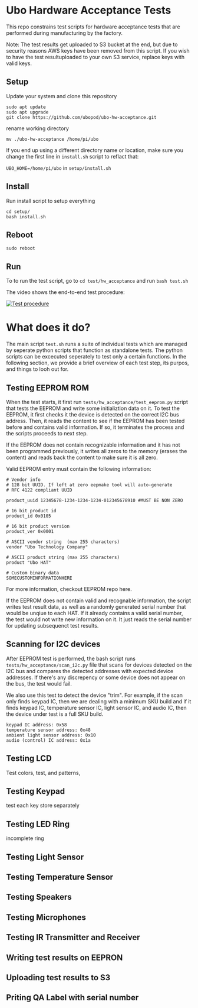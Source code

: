 # Ubo Hardware Acceptance Tests
This repo constrains test scripts for hardware acceptance tests that are performed during manufacturing by the factory. 

Note: The test results get uploaded to S3 bucket at the end, but due to security reasons AWS keys have been removed from this script. If you wish to have the test resultuploaded to your own S3 service, replace keys with valid keys.

## Setup

Update your system and clone this repository 

```
sudo apt update  
sudo apt upgrade  
git clone https://github.com/ubopod/ubo-hw-acceptance.git
```

rename working directory

`mv ./ubo-hw-acceptance /home/pi/ubo`

If you end up using a different directory name or location, make sure you change the first line in `install.sh` script to reflact that:

`UBO_HOME=/home/pi/ubo` in `setup/install.sh` 

## Install

Run install script to setup everything

```
cd setup/  
bash install.sh
```

## Reboot
`sudo reboot`

## Run

To to run the test script, go to `cd test/hw_acceptance` and run `bash test.sh`

The video shows the end-to-end test procedure:

[![Test procedure](https://res.cloudinary.com/marcomontalbano/image/upload/v1677200367/video_to_markdown/images/youtube--X0lBcDt_kOM-c05b58ac6eb4c4700831b2b3070cd403.jpg)](https://www.youtube.com/watch?v=X0lBcDt_kOM "Test procedure")


# What does it do?

The main script `test.sh` runs a suite of individual tests which are managed by seperate python scripts that function as standalone tests. The python scripts can be excecuted seperately to test only a certain functions. In the following section, we provide a brief overview of each test step, its purpos, and things to looh out for.

## Testing EEPROM ROM

When the test starts, it first run `tests/hw_acceptance/test_eeprom.py` script that tests the EEPROM and write some initializtion data on it. To test the EEPROM, it first checks it the device is detected on the correct I2C bus address. Then, it reads the content to see if the EEPROM has been tested before and contains valid information. If so, it terminates the process and the scripts proceeds to next step. 

If the EEPROM does not contain recognizable information and it has not been programmed previously, it writes all zeros to the memory (erases the content) and reads back the content to make sure it is all zero.

Valid EEPROM entry must contain the following information:


```
# Vendor info
# 128 bit UUID. If left at zero eepmake tool will auto-generate
# RFC 4122 compliant UUID

product_uuid 12345678-1234-1234-1234-012345678910 #MUST BE NON ZERO

# 16 bit product id
product_id 0x0105

# 16 bit product version
product_ver 0x0001

# ASCII vendor string  (max 255 characters)
vendor "Ubo Technology Company"

# ASCII product string (max 255 characters)
product "Ubo HAT"

# Custom binary data
SOMECUSTOMINFORMATIONHERE
```
For more information, checkout EEPROM repo here.

If the EEPROM does not contain valid and recognable information, the script writes test result data, as well as a randomly generated serial number that would be unqiue to each HAT. If it already contains a valid serial number, the test would not write new information on it. It just reads the serial number for updating subsequenct test results. 

## Scanning for I2C devices
After EEPROM test is performed, the bash script runs `tests/hw_acceptance/scan_i2c.py` file that scans for devices detected on the I2C bus and compares the detected addresses with expected device addresses. If there's any discrepency or some device does not appear on the bus, the test would fail. 

We also use this test to detect the device "trim". For example, if the scan only finds keypad IC, then we are dealing with a minimum SKU build and if it finds keypad IC, temperature sensor IC, light sensor IC, and audio IC, then the device under test is a full SKU build. 

```
keypad IC address: 0x58
temperature sensor address: 0x48
ambient light sensor address: 0x10 
audio (control) IC address: 0x1a
```

## Testing LCD

Test colors, test, and patterns, 

## Testing Keypad

test each key store separately

## Testing LED Ring

incomplete ring

## Testing Light Sensor
## Testing Temperature Sensor
## Testing Speakers
## Testing Microphones
## Testing IR Transmitter and Receiver
## Writing test results on EEPRON
## Uploading test results to S3
## Priting QA Label with serial number








